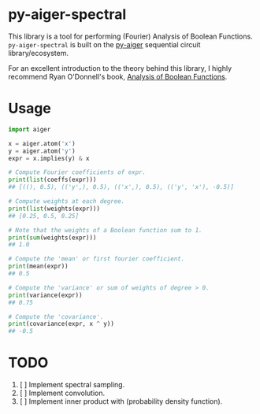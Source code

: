 # py-aiger-spectral

This library is a tool for performing (Fourier) Analysis of Boolean
Functions. `py-aiger-spectral` is built on the
[py-aiger](github.com/mvcisback/py-aiger) sequential circuit
library/ecosystem.

For an excellent introduction to the theory behind this library, I
highly recommend Ryan O'Donnell's book, [Analysis of Boolean
Functions](http://www.contrib.andrew.cmu.edu/~ryanod/).

# Usage
```python
import aiger

x = aiger.atom('x')
y = aiger.atom('y')
expr = x.implies(y) & x

# Compute Fourier coefficients of expr.
print(list(coeffs(expr)))
## [((), 0.5), (('y',), 0.5), (('x',), 0.5), (('y', 'x'), -0.5)]

# Compute weights at each degree.
print(list(weights(expr)))
## [0.25, 0.5, 0.25]

# Note that the weights of a Boolean function sum to 1.
print(sum(weights(expr)))
## 1.0

# Compute the 'mean' or first fourier coefficient.
print(mean(expr))
## 0.5

# Compute the 'variance' or sum of weights of degree > 0.
print(variance(expr))
## 0.75

# Compute the 'covariance'.
print(covariance(expr, x ^ y))
## -0.5
```

# TODO

1. [ ] Implement spectral sampling.
2. [ ] Implement convolution.
3. [ ] Implement inner product with (probability density function).


